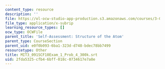 ```yaml
---
content_type: resource
description: ''
file: https://ol-ocw-studio-app-production.s3.amazonaws.com/courses/3-091sc-introduction-to-solid-state-chemistry-fall-2010/2fda5325cfb46bff018c0734617e7a8e_MIT3_091SCF10Exam_1_Prob_4_300k.srt
file_type: application/x-subrip
learning_resource_types: []
ocw_type: OCWFile
parent_title: 'Self-Assessment: Structure of the Atom'
parent_type: CourseSection
parent_uid: e0f0b093-6ba1-323d-d748-bdec78bb7499
resourcetype: Other
title: MIT3_091SCF10Exam_1_Prob_4_300k.srt
uid: 2fda5325-cfb4-6bff-018c-0734617e7a8e
---
```

